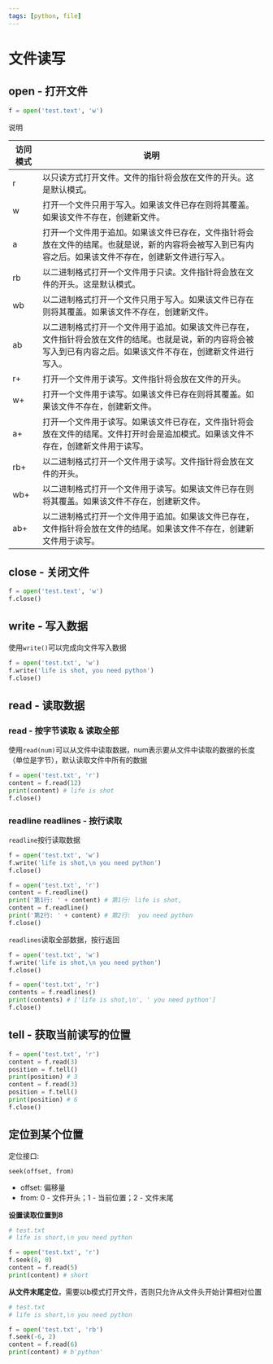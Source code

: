 ```yaml
---
tags: [python, file]
---
```

# 文件读写

## open - 打开文件

```python
f = open('test.text', 'w')
```

说明

| 访问模式 | 说明                                                                                |
| ---- | --------------------------------------------------------------------------------- |
| r    | 以只读方式打开文件。文件的指针将会放在文件的开头。这是默认模式。                                                  |
| w    | 打开一个文件只用于写入。如果该文件已存在则将其覆盖。如果该文件不存在，创建新文件。                                         |
| a    | 打开一个文件用于追加。如果该文件已存在，文件指针将会放在文件的结尾。也就是说，新的内容将会被写入到已有内容之后。如果该文件不存在，创建新文件进行写入。       |
| rb   | 以二进制格式打开一个文件用于只读。文件指针将会放在文件的开头。这是默认模式。                                            |
| wb   | 以二进制格式打开一个文件只用于写入。如果该文件已存在则将其覆盖。如果该文件不存在，创建新文件。                                   |
| ab   | 以二进制格式打开一个文件用于追加。如果该文件已存在，文件指针将会放在文件的结尾。也就是说，新的内容将会被写入到已有内容之后。如果该文件不存在，创建新文件进行写入。 |
| r+   | 打开一个文件用于读写。文件指针将会放在文件的开头。                                                         |
| w+   | 打开一个文件用于读写。如果该文件已存在则将其覆盖。如果该文件不存在，创建新文件。                                          |
| a+   | 打开一个文件用于读写。如果该文件已存在，文件指针将会放在文件的结尾。文件打开时会是追加模式。如果该文件不存在，创建新文件用于读写。                 |
| rb+  | 以二进制格式打开一个文件用于读写。文件指针将会放在文件的开头。                                                   |
| wb+  | 以二进制格式打开一个文件用于读写。如果该文件已存在则将其覆盖。如果该文件不存在，创建新文件。                                    |
| ab+  | 以二进制格式打开一个文件用于追加。如果该文件已存在，文件指针将会放在文件的结尾。如果该文件不存在，创建新文件用于读写。                       |

## close - 关闭文件

```python
f = open('test.text', 'w')
f.close()
```

## write - 写入数据

使用`write()`可以完成向文件写入数据

```python
f = open('test.txt', 'w')
f.write('life is shot, you need python')
f.close()
```

## read - 读取数据

### read - 按字节读取 & 读取全部

使用`read(num)`可以从文件中读取数据，num表示要从文件中读取的数据的长度（单位是字节），默认读取文件中所有的数据

```python
f = open('test.txt', 'r')
content = f.read(12)
print(content) # life is shot
f.close()
```

### readline readlines - 按行读取

`readline`按行读取数据

```python
f = open('test.txt', 'w')
f.write('life is shot,\n you need python')
f.close()

f = open('test.txt', 'r')
content = f.readline()
print('第1行: ' + content) # 第1行: life is shot,
content = f.readline()
print('第2行: ' + content) # 第2行:  you need python
f.close()
```

`readlines`读取全部数据，按行返回

```python
f = open('test.txt', 'w')
f.write('life is shot,\n you need python')
f.close()

f = open('test.txt', 'r')
contents = f.readlines()
print(contents) # ['life is shot,\n', ' you need python']
f.close()
```

## tell - 获取当前读写的位置

```python
f = open('test.txt', 'r')
content = f.read(3)
position = f.tell()
print(position) # 3
content = f.read(3)
position = f.tell()
print(position) # 6
f.close()
```

## 定位到某个位置

定位接口:

```
seek(offset, from)
```

* offset: 偏移量
* from: 0 - 文件开头；1 - 当前位置；2 - 文件末尾

**设置读取位置到8**

```python
# test.txt
# life is short,\n you need python

f = open('test.txt', 'r')
f.seek(8, 0)
content = f.read(5)
print(content) # short
```

**从文件末尾定位**，需要以b模式打开文件，否则只允许从文件头开始计算相对位置

```python
# test.txt
# life is short,\n you need python

f = open('test.txt', 'rb')
f.seek(-6, 2)
content = f.read(6)
print(content) # b'python'
```



